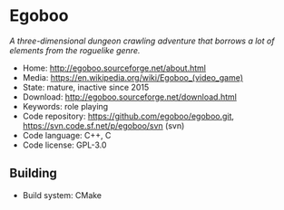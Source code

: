 # Egoboo

_A three-dimensional dungeon crawling adventure that borrows a lot of elements from the roguelike genre._

- Home: http://egoboo.sourceforge.net/about.html
- Media: <https://en.wikipedia.org/wiki/Egoboo_(video_game)>
- State: mature, inactive since 2015
- Download: http://egoboo.sourceforge.net/download.html
- Keywords: role playing
- Code repository: https://github.com/egoboo/egoboo.git, https://svn.code.sf.net/p/egoboo/svn (svn)
- Code language: C++, C
- Code license: GPL-3.0

## Building

- Build system: CMake


